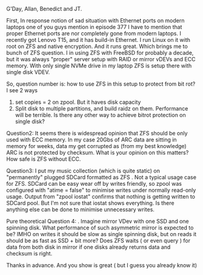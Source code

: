 G'Day, Allan, Benedict and JT.  

First, In response notion of sad situation with Ethernet ports on modern laptops one of you guys mention in episode 377 I have to mention that proper Ethernet ports are nor completely gone from modern laptops.  I recently got Lenovo T15, and it has build-in Ethernet. I run Linux on it with root on ZFS and native encryption. And it runs great. Which brings me to bunch of ZFS question.
I in using  ZFS with FreeBSD for probably a decade, but it was always "proper" server setup with RAID or mirror vDEVs and ECC memory.  With only single NVMe drive in my laptop ZFS is setup there with single disk VDEV. 

So, question number is: how to use ZFS in this setup to protect from bit rot? I see 2 ways
  1) set copies = 2 on zpool. But it haves disk capacity
  2) Split disk to multiple partitions, and build raidz on them. Performance will be terrible. 
Is there any other way to achieve bitrot protection on single disk?

Question2:  It seems there is widespread opinion that ZFS should be only used with ECC memory. In my case 20Gbs of ARC data are sitting in memory for weeks, data my get corrupted as (from my best knowledge) ARC is not protected by checksum.  What is your opinion on this matters? How safe is ZFS without ECC.

Question3: I put my music collection (which is quite static) on "permanently" plugged SDCard formatted as ZFS . Not a typical usage case for ZFS.  SDCard can be easy wear off by writes friendly, so zpool was configured with "atime = false" to minimise writes under normally read-only usage. Output from "zpool iostat" confirms that nothing is getting written to SDCard pool. But I'm not sure that iostat shows everything. Is there anything else can be done to minimise unnecessary writes.   

Pure theoretical Question 4: .  Imagine mirror VDev with one SSD and one spinning disk. What performance of such asymmetric mirror is expected to be?
IMHO on writes it should be slow as single spinning disk, but on reads it should be as fast as SSD + bit more?  Does ZFS waits ( or even query ) for data from both disk in mirror if one disks already returns data and checksum is right. 

Thanks in advance.  And you show is great ( but I guess you already know it) 
